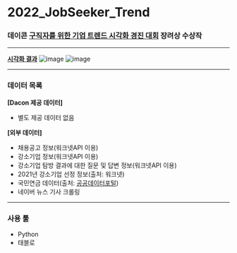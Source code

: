 # 2022_JobSeeker_Trend

### 데이콘 **[구직자를 위한 기업 트렌드 시각화 경진 대회](https://dacon.io/competitions/official/235866/overview/description)** 장려상 수상작

---

**[시각화 결과](https://public.tableau.com/views/_03_16443067025420/_zip?:language=ko-KR&:retry=yes&:display_count=n&:origin=viz_share_link)**
![image](https://user-images.githubusercontent.com/93170319/154000898-4585942b-0030-4824-8d0e-a7f2fee25175.png)
![image](https://user-images.githubusercontent.com/93170319/154000993-00bb4217-8b42-4359-bf35-26b6a07b2269.png)

---
### 데이터 목록
**[Dacon 제공 데이터]**
- 별도 제공 데이터 없음

**[외부 데이터]**
- 채용공고 정보(워크넷API 이용)
- 강소기업 정보(워크넷API 이용)
- 강소기업 탐방 결과에 대한 질문 및 답변 정보(워크넷API 이용)
- 2021년 강소기업 선정 정보(출처: 워크넷)
- 국민연금 데이터(출처: [공공데이터포털](https://www.data.go.kr/data/15083277/fileData.do))
- 네이버 뉴스 기사 크롤링

---
### 사용 툴
- Python
- 태블로
